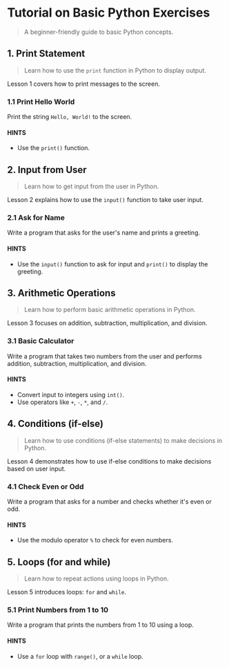 # Tutorial on Basic Python Exercises

> A beginner-friendly guide to basic Python concepts.

## 1. Print Statement

> Learn how to use the `print` function in Python to display output.

Lesson 1 covers how to print messages to the screen.

### 1.1 Print Hello World

Print the string `Hello, World!` to the screen.

#### HINTS

- Use the `print()` function.
  
## 2. Input from User

> Learn how to get input from the user in Python.

Lesson 2 explains how to use the `input()` function to take user input.

### 2.1 Ask for Name

Write a program that asks for the user's name and prints a greeting.

#### HINTS

- Use the `input()` function to ask for input and `print()` to display the greeting.

## 3. Arithmetic Operations

> Learn how to perform basic arithmetic operations in Python.

Lesson 3 focuses on addition, subtraction, multiplication, and division.

### 3.1 Basic Calculator

Write a program that takes two numbers from the user and performs addition, subtraction, multiplication, and division.

#### HINTS

- Convert input to integers using `int()`.
- Use operators like `+`, `-`, `*`, and `/`.

## 4. Conditions (if-else)

> Learn how to use conditions (if-else statements) to make decisions in Python.

Lesson 4 demonstrates how to use if-else conditions to make decisions based on user input.

### 4.1 Check Even or Odd

Write a program that asks for a number and checks whether it's even or odd.

#### HINTS

- Use the modulo operator `%` to check for even numbers.

## 5. Loops (for and while)

> Learn how to repeat actions using loops in Python.

Lesson 5 introduces loops: `for` and `while`.

### 5.1 Print Numbers from 1 to 10

Write a program that prints the numbers from 1 to 10 using a loop.

#### HINTS

- Use a `for` loop with `range()`, or a `while` loop.
